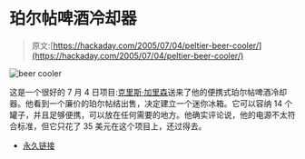 # 珀尔帖啤酒冷却器

> 原文:[https://hackaday.com/2005/07/04/peltier-beer-cooler/](https://hackaday.com/2005/07/04/peltier-beer-cooler/)

![beer cooler](../Images/49b15bd78e001214d88172b7cebbae69.png)

这是一个很好的 7 月 4 日项目:[克里斯·加里森](http://www.homebrew.net/chris/)送来了他的便携式珀尔帖啤酒冷却器。他看到一个廉价的珀尔帖结出售，决定建立一个迷你冰箱。它可以容纳 14 个罐子，并且足够便携，可以放在任何需要的地方。他确实评论说，他的电源不太符合标准，但它只花了 35 美元在这个项目上，还过得去。

*   [永久链接](http://homebrew.net/wiki/pmwiki.php?n=Main.BeerCooler)